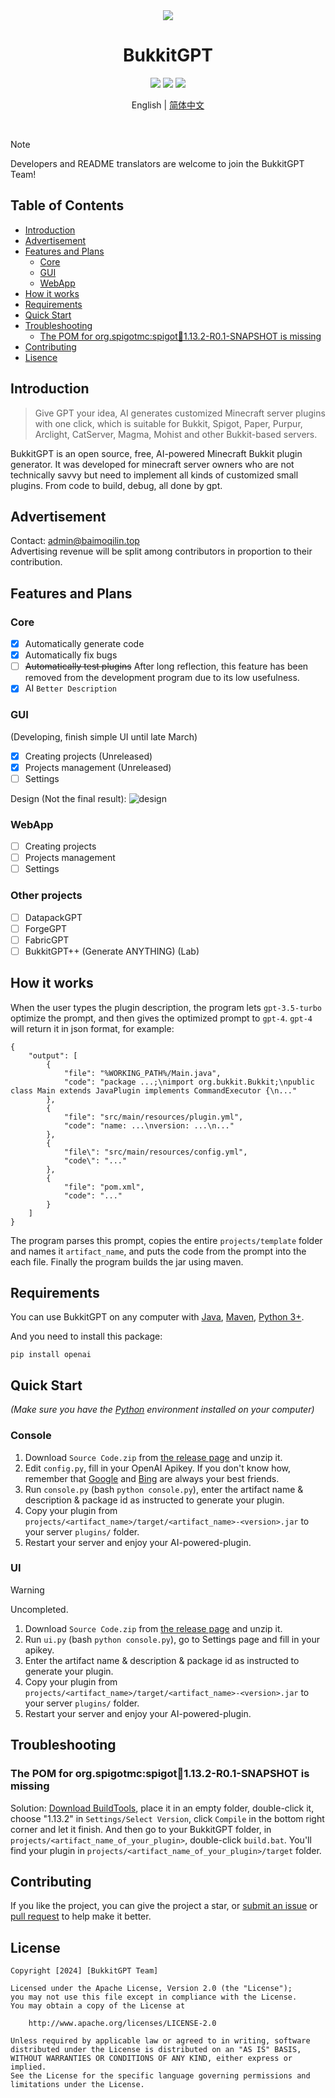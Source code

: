 <div align="center">
<img src="https://cdn.jsdelivr.net/gh/Zhou-Shilin/picx-images-hosting@master/20240202/bukkitgpt-logo.webp"/> 
<h1>BukkitGPT</h1>
<img src="https://img.shields.io/badge/Bukkit-GPT-blue">
<a href="https://github.com/Zhou-Shilin/BukkitGPT/pulls"><img src="https://img.shields.io/badge/PRs-welcome-20BF20"></a>
<img src="https://img.shields.io/badge/License-Apache-red">
<p>English | <a href="https://github.com/BukkitGPT/BukkitGPT/blob/master/README-zh_cn.md">简体中文</a></p>
<br/>
</div>

> [!NOTE]
> Developers and README translators are welcome to join the BukkitGPT Team!

## Table of Contents
- [Introduction](https://github.com/BukkitGPT/BukkitGPT#introduction)
- [Advertisement](https://github.com/BukkitGPT/BukkitGPT#advertisement)
- [Features and Plans](https://github.com/BukkitGPT/BukkitGPT#features)
  - [Core](https://github.com/BukkitGPT/BukkitGPT#core)
  - [GUI](https://github.com/BukkitGPT/BukkitGPT#gui)
  - [WebApp](https://github.com/BukkitGPT/BukkitGPT#webapp)
- [How it works](https://github.com/BukkitGPT/BukkitGPT#how-it-works)
- [Requirements](https://github.com/BukkitGPT/BukkitGPT#requirements)
- [Quick Start](https://github.com/BukkitGPT/BukkitGPT#quick-start)
- [Troubleshooting](https://github.com/BukkitGPT/BukkitGPT#troubleshooting)
  - [The POM for org.spigotmc:spigot:jar:1.13.2-R0.1-SNAPSHOT is missing](https://github.com/BukkitGPT/BukkitGPT#the-pom-for-orgspigotmcspigotjar1132-r01-snapshot-is-missing)
- [Contributing](https://github.com/BukkitGPT/BukkitGPT#contributing)
- [Lisence](https://github.com/BukkitGPT/BukkitGPT#lisence)

## Introduction
> Give GPT your idea, AI generates customized Minecraft server plugins with one click, which is suitable for Bukkit, Spigot, Paper, Purpur, Arclight, CatServer, Magma, Mohist and other Bukkit-based servers.

BukkitGPT is an open source, free, AI-powered Minecraft Bukkit plugin generator. It was developed for minecraft server owners who are not technically savvy but need to implement all kinds of customized small plugins. From code to build, debug, all done by gpt.

## Advertisement
Contact: [admin@baimoqilin.top](mailto:admin@baimoqilin.top)  
Advertising revenue will be split among contributors in proportion to their contribution.

## Features and Plans

### Core
- [x] Automatically generate code
- [x] Automatically fix bugs
- [ ] ~~Automatically test plugins~~ After long reflection, this feature has been removed from the development program due to its low usefulness.
- [x] AI `Better Description`

### GUI
(Developing, finish simple UI until late March)
- [x] Creating projects (Unreleased)
- [x] Projects management (Unreleased)
- [ ] Settings

Design (Not the final result):
![design](https://cdn.jsdelivr.net/gh/Zhou-Shilin/picx-images-hosting@master/20240210/bukkitgpt-demo.jpeg)

### WebApp
- [ ] Creating projects
- [ ] Projects management
- [ ] Settings

### Other projects
- [ ] DatapackGPT
- [ ] ForgeGPT
- [ ] FabricGPT
- [ ] BukkitGPT++ (Generate ANYTHING) (Lab)

## How it works
When the user types the plugin description, the program lets `gpt-3.5-turbo` optimize the prompt, and then gives the optimized prompt to `gpt-4`. `gpt-4` will return it in json format, for example:
```
{
    "output": [
        {
            "file": "%WORKING_PATH%/Main.java",
            "code": "package ...;\nimport org.bukkit.Bukkit;\npublic class Main extends JavaPlugin implements CommandExecutor {\n..."
        },
        {
            "file": "src/main/resources/plugin.yml",
            "code": "name: ...\nversion: ...\n..."
        },
        {
            "file\": "src/main/resources/config.yml",
            "code\": "..."
        },
        {
            "file": "pom.xml",
            "code": "..."
        }
    ]
}
```
The program parses this prompt, copies the entire `projects/template` folder and names it `artifact_name`, and puts the code from the prompt into the each file. Finally the program builds the jar using maven.

## Requirements
You can use BukkitGPT on any computer with [Java](https://www.azul.com/downloads/), [Maven](https://maven.apache.org/), [Python 3+](https://www.python.org/).  

And you need to install this package:
```
pip install openai
```

## Quick Start

*(Make sure you have the [Python](https://www.python.org) environment installed on your computer)*

### Console
1. Download `Source Code.zip` from [the release page]([https:///](https://github.com/Zhou-Shilin/BukkitGPT/releases)) and unzip it.
2. Edit `config.py`, fill in your OpenAI Apikey. If you don't know how, remember that [Google](https://www.google.com/) and [Bing](https://www.bing.com/) are always your best friends.
3. Run `console.py` (bash `python console.py`), enter the artifact name & description & package id as instructed to generate your plugin.
4. Copy your plugin from `projects/<artifact_name>/target/<artifact_name>-<version>.jar` to your server `plugins/` folder.
5. Restart your server and enjoy your AI-powered-plugin.

### UI
> [!WARNING]
> Uncompleted.

1. Download `Source Code.zip` from [the release page]([https:///](https://github.com/Zhou-Shilin/BukkitGPT/releases)) and unzip it.
2. Run `ui.py` (bash `python console.py`), go to Settings page and fill in your apikey. 
3. Enter the artifact name & description & package id as instructed to generate your plugin.
4. Copy your plugin from `projects/<artifact_name>/target/<artifact_name>-<version>.jar` to your server `plugins/` folder.
5. Restart your server and enjoy your AI-powered-plugin.

## Troubleshooting

### The POM for org.spigotmc:spigot:jar:1.13.2-R0.1-SNAPSHOT is missing
Solution: [Download BuildTools](https://hub.spigotmc.org/jenkins/job/BuildTools/lastSuccessfulBuild/artifact/target/BuildTools.jar), place it in an empty folder, double-click it, choose "1.13.2" in `Settings/Select Version`, click `Compile` in the bottom right corner and let it finish. And then go to your BukkitGPT folder, in `projects/<artifact_name_of_your_plugin>`, double-click `build.bat`. You'll find your plugin in `projects/<artifact_name_of_your_plugin>/target` folder.

## Contributing
If you like the project, you can give the project a star, or [submit an issue](https://github.com/Zhou-Shilin/BukkitGPT/issues) or [pull request](https://github.com/Zhou-Shilin/BukkitGPT/pulls) to help make it better.

## License
```
Copyright [2024] [BukkitGPT Team]

Licensed under the Apache License, Version 2.0 (the "License");
you may not use this file except in compliance with the License.
You may obtain a copy of the License at

    http://www.apache.org/licenses/LICENSE-2.0

Unless required by applicable law or agreed to in writing, software
distributed under the License is distributed on an "AS IS" BASIS,
WITHOUT WARRANTIES OR CONDITIONS OF ANY KIND, either express or implied.
See the License for the specific language governing permissions and
limitations under the License.
```

